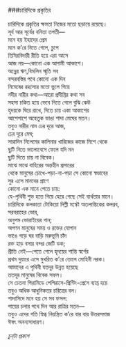###চারিদিকে প্রকৃতির

চারিদিকে প্রকৃতির ক্ষমতা নিজের মতো ছড়ায়ে রয়েছে।   
সূর্য আর সূর্যের বনিতা তপতী—   
মনে হয় ইহাদের প্রেম   
মনে ক’রে নিতে গেলে, চুপে   
তিমিরবিদারী রীতি হয়ে এরা আসে   
আজ নয়—কোনো এক আগামী আকাশে।   
অন্নের ঋণ,বিমলিন স্মৃতি সব   
বন্দরবস্তির পথে কোনো এক দিন   
নিমেষের রহস্যের মতো ভুলে গিয়ে   
নদীর নারীর কথা—আরো প্রদীপ্তির কথা সব   
সহসা চকিত হয়ে ভেবে নিতে গেলে বুঝি কেউ   
হৃদয়কে ঘিরে রাখে, দিতে চায় একা আকাশের   
আশেপাশে অহেতুক ভাঙা শাদা মেঘের মতন।   
তবুও নারীর নাম ঢের দূরে আজ,   
ঢের দূরে মেঘ;   
সারাদিন নিলেমের কালিমার খারিজের কাজে মিশে থেকে   
ছুটি নিতে ভালোবেসে ফেলে যদি মন   
ছুটি দিতে চায় না বিবেক।   
মাঝে মাঝে বাহিরের অন্তহীন প্রসারের   
থেকে মানুষের চোখে-পড়া-না-পড়া সে কোনো স্বভাবের   
সুর এসে মানবের প্রাণে   
কোনো এক মানে পেতে চায়:   
যে-পৃথিবী শুভ হতে গিয়ে হেরে গেছে সেই ব্যর্থতার মানে।   
চারিদিকে কলকাতা টোকিয়ো দিল্লী মস্কৌ অতলান্তিকের কলরব,   
সরবরাহের ভোর,   
অনুপম ভোরাইয়ের গান;   
অগণন মানুষের সময় ও রক্তের যোগান   
ভাঙে গড়ে ঘর বাড়ি মরুভূমি চাঁদ   
রক্ত হাড় বসার বন্দর জেটি ডক;   
প্রীতি নেই—পেতে গেলে হৃদয়ের শান্তি স্বর্গের   
প্রথম দুয়ারে এসে মুখরিত ক’রে তোলে মোহিনী নরক।   
আমাদের এ পৃথিবী যতদূর উন্নত হয়েছে   
ততদূর মানুষের বিবেক সফল।   
সে চেতনা পিরামিডে পেপিরাসে-প্রিন্টিং-প্রেসে ব্যাপ্ত হয়ে   
তবুও অধিক আধুনিকতর চরিত্রের বল।   
শাদাসিদে মনে হয় সে সব ফসল:   
পায়ের চলার পথে দিন আর রাত্রির মতন—   
তবুও এদের গতি স্নিগ্ধ নিয়ন্ত্রিত ক’রে বার বার উত্তরসমাজ   
ঈষৎ অনন্যসাধারণ।

*চুন্‌টা প্রকাশ*
